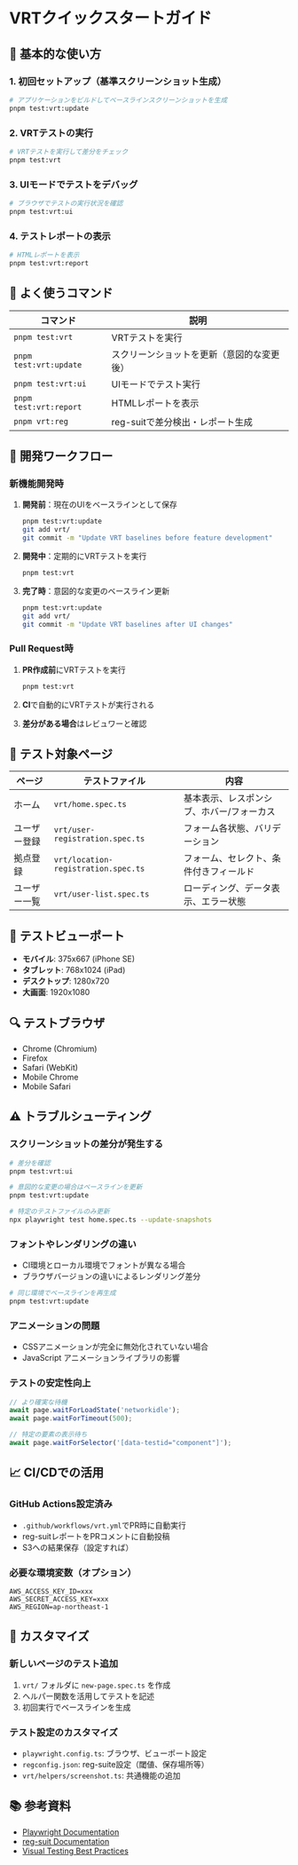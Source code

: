 # VRTクイックスタートガイド

## 📸 基本的な使い方

### 1. 初回セットアップ（基準スクリーンショット生成）

```bash
# アプリケーションをビルドしてベースラインスクリーンショットを生成
pnpm test:vrt:update
```

### 2. VRTテストの実行

```bash
# VRTテストを実行して差分をチェック
pnpm test:vrt
```

### 3. UIモードでテストをデバッグ

```bash
# ブラウザでテストの実行状況を確認
pnpm test:vrt:ui
```

### 4. テストレポートの表示

```bash
# HTMLレポートを表示
pnpm test:vrt:report
```

## 🔧 よく使うコマンド

| コマンド | 説明 |
|----------|------|
| `pnpm test:vrt` | VRTテストを実行 |
| `pnpm test:vrt:update` | スクリーンショットを更新（意図的な変更後） |
| `pnpm test:vrt:ui` | UIモードでテスト実行 |
| `pnpm test:vrt:report` | HTMLレポートを表示 |
| `pnpm vrt:reg` | reg-suitで差分検出・レポート生成 |

## 🚀 開発ワークフロー

### 新機能開発時

1. **開発前**：現在のUIをベースラインとして保存
   ```bash
   pnpm test:vrt:update
   git add vrt/
   git commit -m "Update VRT baselines before feature development"
   ```

2. **開発中**：定期的にVRTテストを実行
   ```bash
   pnpm test:vrt
   ```

3. **完了時**：意図的な変更のベースライン更新
   ```bash
   pnpm test:vrt:update
   git add vrt/
   git commit -m "Update VRT baselines after UI changes"
   ```

### Pull Request時

1. **PR作成前**にVRTテストを実行
   ```bash
   pnpm test:vrt
   ```

2. **CI**で自動的にVRTテストが実行される

3. **差分がある場合**はレビュワーと確認

## 🎯 テスト対象ページ

| ページ | テストファイル | 内容 |
|--------|----------------|------|
| ホーム | `vrt/home.spec.ts` | 基本表示、レスポンシブ、ホバー/フォーカス |
| ユーザー登録 | `vrt/user-registration.spec.ts` | フォーム各状態、バリデーション |
| 拠点登録 | `vrt/location-registration.spec.ts` | フォーム、セレクト、条件付きフィールド |
| ユーザー一覧 | `vrt/user-list.spec.ts` | ローディング、データ表示、エラー状態 |

## 📱 テストビューポート

- **モバイル**: 375x667 (iPhone SE)
- **タブレット**: 768x1024 (iPad)
- **デスクトップ**: 1280x720
- **大画面**: 1920x1080

## 🔍 テストブラウザ

- Chrome (Chromium)
- Firefox
- Safari (WebKit)
- Mobile Chrome
- Mobile Safari

## ⚠️ トラブルシューティング

### スクリーンショットの差分が発生する

```bash
# 差分を確認
pnpm test:vrt:ui

# 意図的な変更の場合はベースラインを更新
pnpm test:vrt:update

# 特定のテストファイルのみ更新
npx playwright test home.spec.ts --update-snapshots
```

### フォントやレンダリングの違い

- CI環境とローカル環境でフォントが異なる場合
- ブラウザバージョンの違いによるレンダリング差分

```bash
# 同じ環境でベースラインを再生成
pnpm test:vrt:update
```

### アニメーションの問題

- CSSアニメーションが完全に無効化されていない場合
- JavaScript アニメーションライブラリの影響

### テストの安定性向上

```javascript
// より確実な待機
await page.waitForLoadState('networkidle');
await page.waitForTimeout(500);

// 特定の要素の表示待ち
await page.waitForSelector('[data-testid="component"]');
```

## 📈 CI/CDでの活用

### GitHub Actions設定済み

- `.github/workflows/vrt.yml`でPR時に自動実行
- reg-suitレポートをPRコメントに自動投稿
- S3への結果保存（設定すれば）

### 必要な環境変数（オプション）

```
AWS_ACCESS_KEY_ID=xxx
AWS_SECRET_ACCESS_KEY=xxx  
AWS_REGION=ap-northeast-1
```

## 🎨 カスタマイズ

### 新しいページのテスト追加

1. `vrt/` フォルダに `new-page.spec.ts` を作成
2. ヘルパー関数を活用してテストを記述
3. 初回実行でベースラインを生成

### テスト設定のカスタマイズ

- `playwright.config.ts`: ブラウザ、ビューポート設定
- `regconfig.json`: reg-suite設定（閾値、保存場所等）
- `vrt/helpers/screenshot.ts`: 共通機能の追加

## 📚 参考資料

- [Playwright Documentation](https://playwright.dev/)
- [reg-suit Documentation](https://reg-viz.github.io/reg-suit/)
- [Visual Testing Best Practices](https://playwright.dev/docs/test-snapshots)